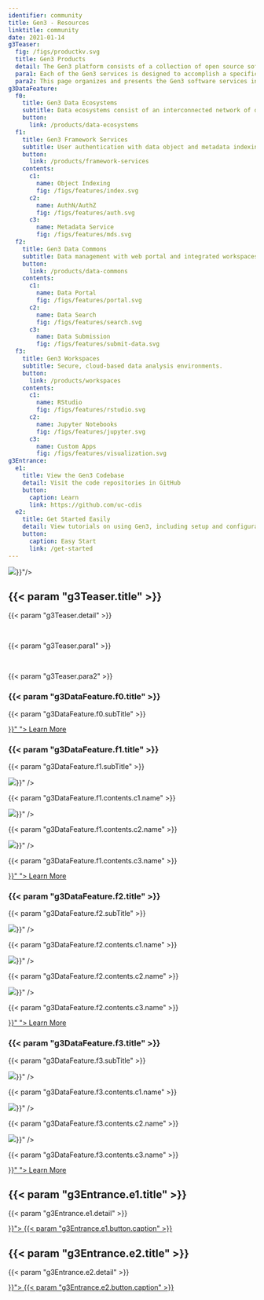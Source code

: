 ```yaml
---
identifier: community
title: Gen3 - Resources
linktitle: community
date: 2021-01-14
g3Teaser:
  fig: /figs/productkv.svg
  title: Gen3 Products
  detail: The Gen3 platform consists of a collection of open source software services for building and managing cloud-based data resources, namely, interoperable nodes in a data ecosystem, data commons, and analysis workspaces.
  para1: Each of the Gen3 services is designed to accomplish a specific function in a data ecosystem, and that is achieved by providing a publicly-accessible application programming interface (API) that users, applications, and other services can send requests to.
  para2: This page organizes and presents the Gen3 software services in terms of the different types of data resources mentioned above.
g3DataFeature:
  f0:
    title: Gen3 Data Ecosystems
    subtitle: Data ecosystems consist of an interconnected network of data resources that are integrated by utilizing a common set of software services called the Gen3 Framework Services. These services support the emergence of data ecosystems by empowering data resources to interoperate through providing common protocols for user authentication and authorization, data indexing, and metadata services.
    button:
      link: /products/data-ecosystems
  f1:
    title: Gen3 Framework Services
    subtitle: User authentication with data object and metadata indexing.
    button:
      link: /products/framework-services
    contents:
      c1:
        name: Object Indexing
        fig: /figs/features/index.svg
      c2:
        name: AuthN/AuthZ
        fig: /figs/features/auth.svg
      c3:
        name: Metadata Service
        fig: /figs/features/mds.svg
  f2:
    title: Gen3 Data Commons
    subtitle: Data management with web portal and integrated workspaces.
    button:
      link: /products/data-commons
    contents:
      c1:
        name: Data Portal
        fig: /figs/features/portal.svg
      c2:
        name: Data Search
        fig: /figs/features/search.svg
      c3:
        name: Data Submission
        fig: /figs/features/submit-data.svg
  f3:
    title: Gen3 Workspaces
    subtitle: Secure, cloud-based data analysis environments.
    button:
      link: /products/workspaces
    contents:
      c1:
        name: RStudio
        fig: /figs/features/rstudio.svg
      c2:
        name: Jupyter Notebooks
        fig: /figs/features/jupyter.svg
      c3:
        name: Custom Apps
        fig: /figs/features/visualization.svg
g3Entrance:
  e1:
    title: View the Gen3 Codebase
    detail: Visit the code repositories in GitHub
    button:
      caption: Learn
      link: https://github.com/uc-cdis
  e2:
    title: Get Started Easily
    detail: View tutorials on using Gen3, including setup and configuration.
    button:
      caption: Easy Start
      link: /get-started
---
```


<section class="g3-bg__mint">
  <div class="g3-outer-wrapper g3-flex-content g3-flex-content__reverse">
    <div class="g3-col__50 g3-flex-content g3-space__padding-md-top g3-mb-space__padding-lg-top">
      <img class="g3-img__full-width" src="{{< param "g3Teaser.fig" >}}"/>
    </div>
    <div class="g3-space__padding-lg-top g3-space__padding-lg-bottom g3-col__50">
      <div class="g3-space__wrapper-gap-left">
        <h1 class="g3-space__margin-sm-bottom">
          {{< param "g3Teaser.title" >}}
        </h1>
        <p class="g3-space__margin-sm-bottom introduction">
          {{< param "g3Teaser.detail" >}}
        </p>
        <br>
        <p class="g3-space__margin-sm-bottom introduction">
          {{< param "g3Teaser.para1" >}}
        </p>
        <br>
        <p class="g3-space__margin-sm-bottom introduction">
          {{< param "g3Teaser.para2" >}}
        </p>
      </div>
    </div>
  </div>
</section>

<section>
  <div class="g3-space__margin-lg-bottom g3-inner-wrapper">
    <div class="g3-flex-content g3-flex-content__col g3-space__margin-md-top-bottom">
      <div class="g3-flex-content g3-flex-content__col g3-space__margin-sm-left-right g3-box">
        <h3 class="g3-space__margin-sm-top-bottom">{{< param "g3DataFeature.f0.title" >}}</h3>
        <p>
          {{< param "g3DataFeature.f0.subTitle" >}}
        </p>
        <a class="g3-button g3-button--tertiary g3-flex-content_alien-self-flex-end" href="{{< param "g3DataFeature.f0.button.link" >}}" ">
            Learn More
        </a>
      </div>
      <div class="g3-flex-content g3-space__margin-md-top-bottom">
        <div class="g3-space__margin-sm-left-right g3-col__33 g3-box">
          <h3 class="g3-space__margin-sm-top-bottom">{{< param "g3DataFeature.f1.title" >}}</h3>
          <p>
            {{< param "g3DataFeature.f1.subTitle" >}}
          </p>
          <div class="g3-space__margin-sm-top-bottom g3-divider"></div>
          <div class="g3-space__margin-md-top-bottom g3-flex-content g3-flex-content_center g3-flex-content_space-between">
            <img class="g3-row__10vh" src="{{< param "g3DataFeature.f1.contents.c1.fig" >}}" />
            <p class="introduction">
              {{< param "g3DataFeature.f1.contents.c1.name" >}}
            </p>
          </div>
          <div class="g3-space__margin-md-top-bottom g3-flex-content g3-flex-content_center g3-flex-content_space-between">
            <img class="g3-row__10vh" src="{{< param "g3DataFeature.f1.contents.c2.fig" >}}" />
            <p class="introduction">
              {{< param "g3DataFeature.f1.contents.c2.name" >}}
            </p>
          </div>
          <div class="g3-space__margin-md-top-bottom g3-flex-content g3-flex-content_center g3-flex-content_space-between">
            <img class="g3-row__10vh" src="{{< param "g3DataFeature.f1.contents.c3.fig" >}}" />
            <p class="introduction">
              {{< param "g3DataFeature.f1.contents.c3.name" >}}
            </p>
          </div>
          <div class="g3-flex-content g3-flex-content_center">
            <a class="g3-button g3-button--tertiary" href="{{< param "g3DataFeature.f1.button.link" >}}" ">
              Learn More
            </a>
          </div>
        </div>
        <div class="g3-space__margin-sm-left-right g3-col__33 g3-box">
          <h3 class="g3-space__margin-sm-top-bottom">{{< param "g3DataFeature.f2.title" >}}</h3>
          <p>
            {{< param "g3DataFeature.f2.subTitle" >}}
          </p>
          <div class="g3-space__margin-sm-top-bottom g3-divider"></div>
          <div class="g3-space__margin-md-top-bottom g3-flex-content g3-flex-content_center g3-flex-content_space-between">
            <img class="g3-row__10vh" src="{{< param "g3DataFeature.f2.contents.c1.fig" >}}" />
            <p class="introduction">
              {{< param "g3DataFeature.f2.contents.c1.name" >}}
            </p>
          </div>
          <div class="g3-space__margin-md-top-bottom g3-flex-content g3-flex-content_center g3-flex-content_space-between">
            <img class="g3-row__10vh" src="{{< param "g3DataFeature.f2.contents.c2.fig" >}}" />
            <p class="introduction">
              {{< param "g3DataFeature.f2.contents.c2.name" >}}
            </p>
          </div>
          <div class="g3-space__margin-md-top-bottom g3-flex-content g3-flex-content_center g3-flex-content_space-between">
            <img class="g3-row__10vh" src="{{< param "g3DataFeature.f2.contents.c3.fig" >}}" />
            <p class="introduction">
              {{< param "g3DataFeature.f2.contents.c3.name" >}}
            </p>
          </div>
          <div class="g3-flex-content g3-flex-content_center">
            <a class="g3-button g3-button--tertiary" href="{{< param "g3DataFeature.f2.button.link" >}}" ">
              Learn More
            </a>
          </div>
        </div>
        <div class="g3-space__margin-sm-left-right g3-col__33 g3-box">
          <h3 class="g3-space__margin-sm-top-bottom">{{< param "g3DataFeature.f3.title" >}}</h3>
          <p>
            {{< param "g3DataFeature.f3.subTitle" >}}
          </p>
          <div class="g3-space__margin-sm-top-bottom g3-divider"></div>
          <div class="g3-space__margin-md-top-bottom g3-flex-content g3-flex-content_center g3-flex-content_space-between">
            <img class="g3-row__10vh" src="{{< param "g3DataFeature.f3.contents.c1.fig" >}}" />
            <p class="introduction">
              {{< param "g3DataFeature.f3.contents.c1.name" >}}
            </p>
          </div>
          <div class="g3-space__margin-md-top-bottom g3-flex-content g3-flex-content_center g3-flex-content_space-between">
            <img class="g3-row__10vh" src="{{< param "g3DataFeature.f3.contents.c2.fig" >}}" />
            <p class="introduction">
              {{< param "g3DataFeature.f3.contents.c2.name" >}}
            </p>
          </div>
          <div class="g3-space__margin-md-top-bottom g3-flex-content g3-flex-content_center g3-flex-content_space-between">
            <img class="g3-row__10vh" src="{{< param "g3DataFeature.f3.contents.c3.fig" >}}" />
            <p class="introduction">
              {{< param "g3DataFeature.f3.contents.c3.name" >}}
            </p>
          </div>
          <div class="g3-flex-content g3-flex-content_center">
            <a class="g3-button g3-button--tertiary" href="{{< param "g3DataFeature.f3.button.link" >}}" ">
              Learn More
            </a>
          </div>
        </div>
      </div>
    </div>
  </div>
</section>

<section>
  <div class="g3-inner-wrapper g3-flex-content g3-space__margin-md-bottom">
    <div class="g3-bg__solight g3-space__padding-md g3-col__50 g3-text__center g3-space__margin-sm-left-right">
      <h2 class="g3-space__margin-sm-bottom">
        {{< param "g3Entrance.e1.title" >}}
      </h2>
      <p class="g3-space__margin-sm-bottom">
        {{< param "g3Entrance.e1.detail" >}}
      </p>
      <a class="g3-button--secondary g3-button" href="{{< param "g3Entrance.e1.button.link" >}}">
        {{< param "g3Entrance.e1.button.caption" >}}
      </a>
    </div>
    <div class="g3-bg__solight g3-space__padding-md g3-col__50 g3-text__center g3-space__margin-sm-left-right">
      <h2 class="g3-space__margin-sm-bottom">
        {{< param "g3Entrance.e2.title" >}}
      </h2>
      <p class="g3-space__margin-sm-bottom">
        {{< param "g3Entrance.e2.detail" >}}
      </p>
      <a class="g3-button--secondary g3-button" href="{{< param "g3Entrance.e2.button.link" >}}">
        {{< param "g3Entrance.e2.button.caption" >}}
      </a>
    </div>
  </div>
</section>
